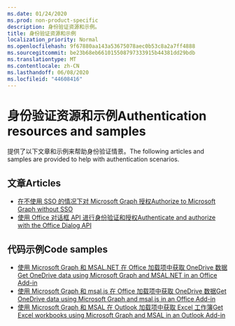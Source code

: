 ```yaml
---
ms.date: 01/24/2020
ms.prod: non-product-specific
description: 身份验证资源和示例。
title: 身份验证资源和示例
localization_priority: Normal
ms.openlocfilehash: 9f67880aa143a53675078aec0b53c8a2a7ff4888
ms.sourcegitcommit: be23b68eb661015508797333915b44381dd29bdb
ms.translationtype: MT
ms.contentlocale: zh-CN
ms.lasthandoff: 06/08/2020
ms.locfileid: "44608416"
---
```

# <a name="authentication-resources-and-samples"></a><span data-ttu-id="5c761-103">身份验证资源和示例</span><span class="sxs-lookup"><span data-stu-id="5c761-103">Authentication resources and samples</span></span>

<span data-ttu-id="5c761-104">提供了以下文章和示例来帮助身份验证情景。</span><span class="sxs-lookup"><span data-stu-id="5c761-104">The following articles and samples are provided to help with authentication scenarios.</span></span>

## <a name="articles"></a><span data-ttu-id="5c761-105">文章</span><span class="sxs-lookup"><span data-stu-id="5c761-105">Articles</span></span>

- [<span data-ttu-id="5c761-106">在不使用 SSO 的情况下对 Microsoft Graph 授权</span><span class="sxs-lookup"><span data-stu-id="5c761-106">Authorize to Microsoft Graph without SSO</span></span>](authorize-to-microsoft-graph-without-sso.md)
- [<span data-ttu-id="5c761-107">使用 Office 对话框 API 进行身份验证和授权</span><span class="sxs-lookup"><span data-stu-id="5c761-107">Authenticate and authorize with the Office Dialog API</span></span>](auth-with-office-dialog-api.md)

## <a name="code-samples"></a><span data-ttu-id="5c761-108">代码示例</span><span class="sxs-lookup"><span data-stu-id="5c761-108">Code samples</span></span>

- [<span data-ttu-id="5c761-109">使用 Microsoft Graph 和 MSAL.NET 在 Office 加载项中获取 OneDrive 数据</span><span class="sxs-lookup"><span data-stu-id="5c761-109">Get OneDrive data using Microsoft Graph and MSAL.NET in an Office Add-in</span></span>](https://github.com/OfficeDev/PnP-OfficeAddins/tree/master/Samples/auth/Office-Add-in-Microsoft-Graph-ASPNET)
- [<span data-ttu-id="5c761-110">使用 Microsoft Graph 和 msal.js 在 Office 加载项中获取 OneDrive 数据</span><span class="sxs-lookup"><span data-stu-id="5c761-110">Get OneDrive data using Microsoft Graph and msal.js in an Office Add-in</span></span>](https://github.com/OfficeDev/PnP-OfficeAddins/tree/master/Samples/auth/Office-Add-in-Microsoft-Graph-React)
- [<span data-ttu-id="5c761-111">使用 Microsoft Graph 和 MSAL 在 Outlook 加载项中获取 Excel 工作簿</span><span class="sxs-lookup"><span data-stu-id="5c761-111">Get Excel workbooks using Microsoft Graph and MSAL in an Outlook Add-in</span></span>](https://github.com/OfficeDev/PnP-OfficeAddins/tree/master/Samples/auth/Outlook-Add-in-Microsoft-Graph-ASPNET)
